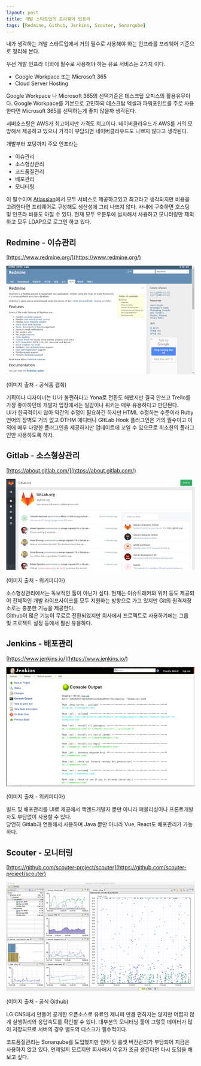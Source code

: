```yaml
---
layout: post
title: 개발 스타트업의 프리웨어 인프라
tags: [Redmine, Github, Jenkins, Scouter, Sonarqube]
---
```


내가 생각하는 개발 스타트업에서 거의 필수로 사용해야 하는 인프라를 프리웨어 기준으로 정리해 본다.

우선 개발 인프라 이외에 필수로 사용해야 하는 유료 서비스는 2가지 이다.

- Google Workpace 또는 Microsoft 365
- Cloud Server Hosting

Google Workpace 나 Microsoft 365의 선택기준은 데스크탑 오피스의 활용유무이다. Google Workpace를 기본으로 고민하되 데스크탑 엑셀과 파워포인트를 주로 사용한다면 Microsoft 365를 선택하는게 좋지 않을까 생각된다.

서버호스팅은 AWS가 최고이지만 가격도 최고이다. 네이버클라우드가 AWS를 거의 모방해서 제공하고 있으니 가격이 부담되면 네이버클라우드도 나쁘지 않다고 생각된다.

개발부터 포팅까지 주요 인프라는

- 이슈관리
- 소스형상관리
- 코드품질관리
- 배포관리
- 모니터링

이 필수이며 [Atlassian](https://www.atlassian.com/)에서 모두 서비스로 제공하고있고 최고라고 생각되지만 비용을 고려한다면 프리웨어로 구성해도 생산성에 그리 나쁘지 않다. 사내에 구축하면 호스팅 및 인프라 비용도 아낄 수 있다. 현재 모두 우분투에 설치해서 사용하고 모니터링만 제외하고 모두 LDAP으로 로그인 하고 있다.

## Redmine - 이슈관리

[https://www.redmine.org/](https://www.redmine.org/)

![Redmine](/assets/images/infra-redmine.png)

(이미지 출처 - 공식홈 캡춰)

기획이나 디자이너는 UI가 불편하다고 Yona로 전환도 해봤지만 결국 안쓰고 Trello를 가장 좋아하던데 개발자 입장에서는 일감이나 위키는 매우 유용하다고 판단된다.  
UI가 한국적이지 않아 약간의 수정이 필요하긴 하지만 HTML 수정하는 수준이라 Ruby언어의 장벽도 거의 없고 DTHM 에디터나 GItLab Hook 플러그인은 거의 필수이고 이외에 매우 다양한 플러그인을 제공하지만 업데이트에 꼬일 수 있으므로 최소한의 플러그인만 사용하도록 하자.

## Gitlab - 소스형상관리

[https://about.gitlab.com/](https://about.gitlab.com/)

![Gitlab](/assets/images/infra-gitlab.png)

(이미지 출처 - 위키피디아)

소스형상관리에서는 독보적인 툴이 아닌가 싶다. 현재는 이슈트래커와 위키 등도 제공되어 전체적인 개발 라이프사이크를 모두 지원하는 방향으로 가고 있지만 Git의 원격저장소로는 충분한 기능을 제공한다.  
Github이 많은 기능이 무료로 전환되었지만 회사에서 프로젝트로 사용하기에는 그룹 및 프로젝트 설정 등에서 훨씬 유용하다.

## Jenkins - 배포관리

[https://www.jenkins.io/](https://www.jenkins.io/)

![Jenkins](/assets/images/infra-jenkins.png)

(이미지 출처 - 위키피디아)

빌드 및 배포관리를 UI로 제공해서 백엔드개발자 뿐만 아니라 퍼블리싱이나 프론트개발자도 부담없이 사용할 수 있다.  
당연히 Gitlab과 연동해서 사용하며 Java 뿐만 아니라 Vue, React도 배포관리가 가능하다.

## Scouter - 모니터링

[https://github.com/scouter-project/scouter](https://github.com/scouter-project/scouter)

![Scouter](/assets/images/infra-scouter.png)

(이미지 출처 - 공식 Github)

LG CNS에서 만들어 공개한 오픈소스로 유료인 제니퍼 만큼 편하지는 않지만 어렵지 않게 실행쿼리와 응답속도를 확인할 수 있다.
대부분의 모니터닝 툴이 그렇듯 데이터가 많이 저장되므로 서버의 경우 별도의 디스크가 필수적이다.

코드품질관리는 Sonarqube를 도입했지만 언어 및 룰셋 버전관리가 부담되어 지금은 사용하지 않고 있다. 언제일지 모르지만 회사에서 여유가 조금 생긴다면 다시 도입을 해보고 싶다.
